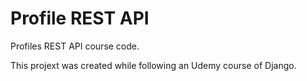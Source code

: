 # Profile REST API

Profiles REST API course code.

This projext was created while following an Udemy course of Django.